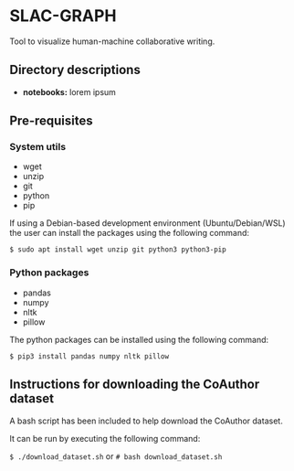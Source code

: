 # SLAC-GRAPH
Tool to visualize human-machine collaborative writing.

## Directory descriptions
- **notebooks:** lorem ipsum

## Pre-requisites

### System utils
- wget
- unzip
- git
- python
- pip

If using a Debian-based development environment (Ubuntu/Debian/WSL) the user can install the packages using the following command:

`$ sudo apt install wget unzip git python3 python3-pip`

### Python packages
- pandas
- numpy
- nltk
- pillow

The python packages can be installed using the following command:

`$ pip3 install pandas numpy nltk pillow`

## Instructions for downloading the CoAuthor dataset

A bash script has been included to help download the CoAuthor dataset. <br>

It can be run by executing the following command: 

`$ ./download_dataset.sh` or `# bash download_dataset.sh`

